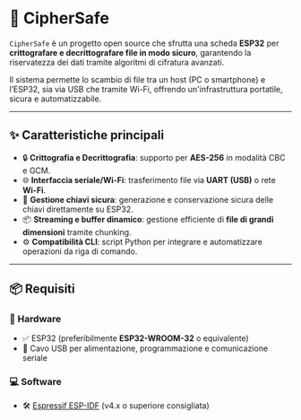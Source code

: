 # 🔐 CipherSafe

`CipherSafe` è un progetto open source che sfrutta una scheda **ESP32** per **crittografare e decrittografare file in modo sicuro**, garantendo la riservatezza dei dati tramite algoritmi di cifratura avanzati.

Il sistema permette lo scambio di file tra un host (PC o smartphone) e l’ESP32, sia via USB che tramite Wi-Fi, offrendo un'infrastruttura portatile, sicura e automatizzabile.

---

## ✨ Caratteristiche principali

- 🔒 **Crittografia e Decrittografia**: supporto per **AES-256** in modalità CBC e GCM.
- 🌐 **Interfaccia seriale/Wi-Fi**: trasferimento file via **UART (USB)** o rete **Wi-Fi**.
- 🔑 **Gestione chiavi sicura**: generazione e conservazione sicura delle chiavi direttamente su ESP32.
- 📦 **Streaming e buffer dinamico**: gestione efficiente di **file di grandi dimensioni** tramite chunking.
- ⚙️ **Compatibilità CLI**: script Python per integrare e automatizzare operazioni da riga di comando.

---

## 📦 Requisiti

### 🔧 Hardware

- ✅ ESP32 (preferibilmente **ESP32-WROOM-32** o equivalente)
- 🔌 Cavo USB per alimentazione, programmazione e comunicazione seriale

### 💻 Software

- 🛠️ [Espressif ESP-IDF](https://docs.espressif.com/projects/esp-idf/en/latest/esp32/) (v4.x o superiore consigliata)